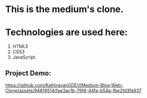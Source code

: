 # This is the medium's clone.
# Technologies are used here:
1. HTML5
2. CSS3
3. JavaScript.

## Project Demo:
https://github.com/KathiravanGDEV/Medium-Blog-Web-Clone/assets/94819514/fae3ac1b-79f4-44fa-b54a-fbe2fd3fa937

